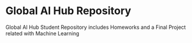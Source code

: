 # **Global AI Hub Repository**
Global AI Hub Student Repository includes Homeworks and a Final Project related with Machine Learning 
